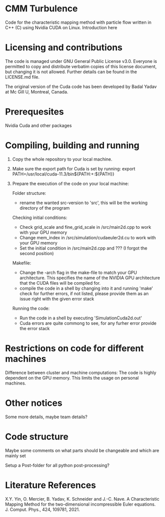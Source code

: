 # CMM Turbulence

Code for the characteristic mapping method with particle flow written in C++ (C) using Nvidia CUDA on Linux.
Introduction here

# Licensing and contributions

The code is managed under GNU General Public License v3.0. Everyone is permitted to copy and distribute verbatim copies of this license document, but changing it is not allowed. Further details can be found in the LICENSE.md file.

The original version of the Cuda code has been developed by Badal Yadav at Mc Gill U, Montreal, Canada.

# Prerequesites

Nvidia Cuda and other packages

# Compiling, building and running

1) Copy the whole repository to your local machine.

2) Make sure the export path for Cuda is set by running: 
   export PATH=/usr/local/cuda-11.3/bin${PATH:+:${PATH}}
   
3) Prepare the execution of the code on your local machine:
   
   Folder structure:
   - rename the wanted src-version to 'src', this will be the working directory of the program

   Checking initial conditions:
   - Check grid_scale and fine_grid_scale in /src/main2d.cpp to work with your GPU memory
   - Change mem_index in /src/simulation/cudaeuler2d.cu to work with your GPU memory
   - Set the initial condition in /src/main2d.cpp and ??? (I forgot the second position)

   Makefile:
   - Change the -arch flag in the make-file to match your GPU architecture. This specifies the name of the NVIDIA GPU architecture that the CUDA files will be compiled for.
   - compile the code in a shell by changing into it and running 'make'
     check for further errors, if not listed, please provide them as an issue right with the given error stack
   
   Running the code:
   - Run the code in a shell by executing 'SimulationCuda2d.out'
   - Cuda errors are quite commong to see, for any furher error provide the error stack

# Restrictions on code for different machines

Difference between cluster and machine computations:
The code is highly dependent on the GPU memory. This limits the usage on personal machines.

# Other notices

Some more details, maybe team details?

# Code structure

Maybe some comments on what parts should be changeable and which are mainly set

Setup a Post-folder for all python post-processing?

# Literature References

X.Y. Yin, O. Mercier, B. Yadav, K. Schneider and J.-C. Nave. 
A Characteristic Mapping Method for the two-dimensional incompressible Euler equations. 
J. Comput. Phys., 424, 109781, 2021.
